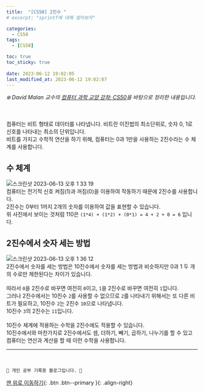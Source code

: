 ```yaml
---
title:  "[CS50] 2진수 "
# excerpt: "sprintf에 대해 알아보자"

categories:
  - CS50
tags:
  - [CS50]

toc: true
toc_sticky: true
 
date: 2023-06-12 19:02:05
last_modified_at: 2023-06-12 19:02:07
---
```



_❄️ David Malan 교수의 [컴퓨터 과학 교양 강좌: CS50](https://www.edwith.org/cs50/lecture/22798?isDesc=false)을 바탕으로 정리한 내용입니다._

<br>

컴퓨터는 비트 형태로 데이터를 나타냅니다. 비트란 이진법의 최소단위로, 숫자 0, 1로 신호를 나타내는 최소의 단위입니다. <br>
비트를 가지고 수학적 연산을 하기 위해, 컴퓨터는 0과 1만을 사용하는 2진수라는 수 체계를 사용합니다.

## 수 체계
![스크린샷 2023-06-13 오후 1 33 19](https://github.com/minju412/jenkins-test/assets/59405576/284ded12-2497-482d-91c8-16f5267a631e)<br>
컴퓨터는 전기적 신호 켜짐(1)과 꺼짐(0)을 이용하여 작동하기 때문에 2진수를 사용합니다.<br>
2진수는 0부터 1까지 2개의 숫자를 이용하여 값을 표현할 수 있습니다.<br>
위 사진에서 보이는 것처럼 110은 `(1*4) + (1*2) + (0*1) = 4 + 2 + 0 = 6` 입니다.

## 2진수에서 숫자 세는 방법
![스크린샷 2023-06-13 오후 1 36 12](https://github.com/minju412/jenkins-test/assets/59405576/e01cdc42-0425-4d61-8163-86fbb638f1ab)<br>
2진수에서 숫자를 세는 방법은 10진수에서 숫자를 세는 방법과 비슷하지만 0과 1 두 개의 수로만 제한된다는 차이가 있습니다.<br><br>
따라서 `0`을 2진수로 바꾸면 여전히 `0`이고, `1`을 2진수로 바꾸면 여전히 `1`입니다.<br>
그러나 2진수에서는 10진수 `2`를 사용할 수 없으므로 `2`를 나타내기 위해서는 또 다른 비트가 필요하고, 10진수 `2`는 2진수 `10`으로 나타냅니다.<br>
10진수 `3`의 2진수는 `11`입니다.<br><br>
10진수 체계에 적용하는 수학을 2진수에도 적용할 수 있습니다.<br>
10진수에서와 마찬가지로 2진수에서도 셈, 더하기, 빼기, 곱하기, 나누기를 할 수 있고 컴퓨터는 연산과 계산을 할 때 이런 수학을 사용합니다.

















***
<br>


    💛 개인 공부 기록용 블로그입니다. 👻

[맨 위로 이동하기](#){: .btn .btn--primary }{: .align-right}